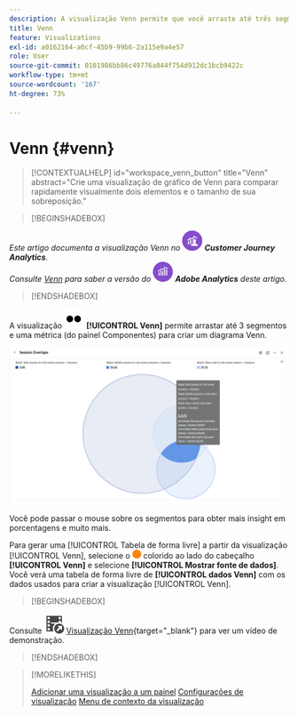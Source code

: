 ```yaml
---
description: A visualização Venn permite que você arraste até três segmentos (de Componentes) e uma métrica para criar um diagrama Venn.
title: Venn
feature: Visualizations
exl-id: a0162164-a0cf-45b9-99b6-2a115e9a4e57
role: User
source-git-commit: 0101986bb86c49776a044f754d912dc1bcb9422c
workflow-type: tm+mt
source-wordcount: '167'
ht-degree: 73%

---
```


# Venn {#venn}

<!-- markdownlint-disable MD034 -->

>[!CONTEXTUALHELP]
>id="workspace_venn_button"
>title="Venn"
>abstract="Crie uma visualização de gráfico de Venn para comparar rapidamente visualmente dois elementos e o tamanho de sua sobreposição."

<!-- markdownlint-enable MD034 -->


>[!BEGINSHADEBOX]

_Este artigo documenta a visualização Venn no_ ![CustomerJourneyAnalytics](/help/assets/icons/CustomerJourneyAnalytics.svg) _**Customer Journey Analytics**._<br/>_Consulte [Venn](https://experienceleague.adobe.com/pt-br/docs/analytics/analyze/analysis-workspace/visualizations/venn) para saber a versão do_ ![AdobeAnalytics](/help/assets/icons/AdobeAnalytics.svg) _**Adobe Analytics** deste artigo._

>[!ENDSHADEBOX]


A visualização ![Type](/help/assets/icons/TwoDots.svg) **[!UICONTROL Venn]** permite arrastar até 3 segmentos e uma métrica (do painel Componentes) para criar um diagrama Venn.

![Visualização de Venn que inclui três segmentos.](assets/venn.png)

Você pode passar o mouse sobre os segmentos para obter mais insight em porcentagens e muito mais.

Para gerar uma [!UICONTROL Tabela de forma livre] a partir da visualização [!UICONTROL Venn], selecione o ![StatusOrange](/help/assets/icons/StatusOrange.svg) colorido ao lado do cabeçalho **[!UICONTROL Venn]** e selecione **[!UICONTROL Mostrar fonte de dados]**. Você verá uma tabela de forma livre de **[!UICONTROL dados Venn]** com os dados usados para criar a visualização [!UICONTROL Venn].

<!--
To normalize the Venn diagram (take the size out of it), go select ![Setting](/help/assets/icons/Setting.svg) and select **[!UICONTROL Normalization]**.

![Visualization Settings option for Visualization type: Venn diagram.](assets/normalization.png)

-->


>[!BEGINSHADEBOX]

Consulte ![VideoCheckedOut](/help/assets/icons/VideoCheckedOut.svg) [Visualização Venn](https://video.tv.adobe.com/v/335798/?quality=12&learn=on){target="_blank"} para ver um vídeo de demonstração.

>[!ENDSHADEBOX]


>[!MORELIKETHIS]
>
>[Adicionar uma visualização a um painel](/help/analysis-workspace/visualizations/freeform-analysis-visualizations.md#add-visualizations-to-a-panel)
>[Configurações de visualização](/help/analysis-workspace/visualizations/freeform-analysis-visualizations.md#settings)
>[Menu de contexto da visualização](/help/analysis-workspace/visualizations/freeform-analysis-visualizations.md#context-menu)
>

